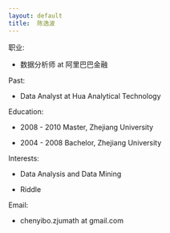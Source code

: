 ```yaml
---
layout: default
title:  陈逸波
---
```


职业:

 -  数据分析师 at 阿里巴巴金融

Past:

 -  Data Analyst at Hua Analytical Technology

Education:

 -  2008 - 2010   Master, Zhejiang University

 -  2004 - 2008   Bachelor, Zhejiang University

Interests:

 -  Data Analysis and Data Mining

 -  Riddle
 
Email:

 -  chenyibo.zjumath at gmail.com
